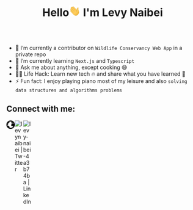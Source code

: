 <h1 align="center">Hello<img src="https://raw.githubusercontent.com/ABSphreak/ABSphreak/master/gifs/Hi.gif" width="30px"> I'm Levy Naibei</h1>

<!--- <img align="center" src="./banner.png" /> --->

 <br/>
 <br/>
 
- 🔭 I’m currently a contributor on `Wildlife Conservancy Web App` in a private repo
- 🌱 I’m currently learning `Next.js` and `Typescript`
- 💬 Ask me about anything, except cooking  :sweat_smile:
- 👨‍💻 Life Hack: Learn new tech :fire: and share what you have learned :tada:
- ⚡ Fun fact: I enjoy playing piano most of my leisure and also `solving data structures and algorithms problems`

## Connect with me:

[<img align="left" alt="webpage" width="22px" src="https://raw.githubusercontent.com/iconic/open-iconic/master/svg/globe.svg" />][website]
[<img align="left" alt="levynaibei | Twitter" width="22px" src="https://cdn.jsdelivr.net/npm/simple-icons@v3/icons/twitter.svg" />][twitter]
[<img align="left" alt="levy-naibei-4a3b74ba  | LinkedIn" width="22px" src="https://cdn.jsdelivr.net/npm/simple-icons@v3/icons/linkedin.svg" />][linkedin]
<br />

[website]: https://levy-naibei.netlify.app
[twitter]: https://twitter.com/levynaibei
[linkedin]: https://www.linkedin.com/in/levy-naibei-4a3b74b
